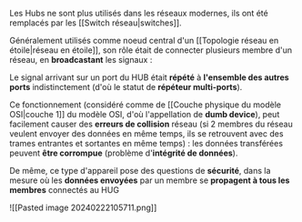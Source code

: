 
Les Hubs ne sont plus utilisés dans les réseaux modernes, ils ont été remplacés par les [[Switch réseau|switches]].

Généralement utilisés comme noeud central d'un [[Topologie réseau en étoile|réseau en étoile]], son rôle était de connecter plusieurs membre d'un réseau, en **broadcastant** les signaux :

Le signal arrivant sur un port du HUB était **répété** à **l'ensemble des autres ports** indistinctement (d'où le statut de **répéteur multi-ports**).

Ce fonctionnement (considéré comme de [[Couche physique du modèle OSI|couche 1]] du modèle OSI, d'où l'appellation de **dumb device**), peut facilement causer des **erreurs de collision** réseau (si 2 membres du réseau veulent envoyer des données en même temps, ils se retrouvent avec des trames entrantes et sortantes en même temps) : les données transférées peuvent **être corrompue** (problème d'**intégrité de données**).

De même, ce type d'appareil pose des questions de **sécurité**, dans la mesure où les **données envoyées** par un membre se **propagent à tous les membres** connectés au HUG

![[Pasted image 20240222105711.png]]
